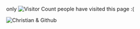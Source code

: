 <!-- Visitor Counter by Ryan Lanciaux!--->
only
![Visitor Count](https://profile-counter.glitch.me/boredsherbet/count.svg) people have visited this page :(

![Christian & Github](https://github-readme-stats.vercel.app/api?username=&count_private=true&show_icons=true&theme=moltack)
